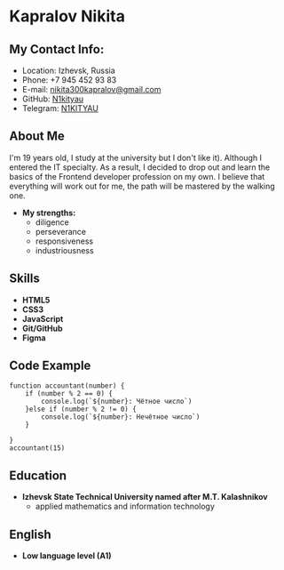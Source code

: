 # **Kapralov Nikita**
## **My Contact Info:**
  + Location: Izhevsk, Russia
  + Phone: +7 945 452 93 83
  + E-mail: [nikita300kapralov@gmail.com](https://www.google.com/intl/ru/gmail/about/ "Описание")
  + GitHub: [N1kityau](https://github.com/N1kityau "Описание")
  + Telegram: [N1KITYAU](https://t.me/N1KITYAU "Описание")


## **About Me**
I'm 19 years old, I study at the university but I don't like it). Although I entered the IT specialty. As a result, I decided to drop out and learn the basics of the Frontend developer profession on my own. I believe that everything will work out for me, the path will be mastered by the walking one.
* **My strengths:**
  + diligence
  + perseverance
  + responsiveness
  + industriousness


## **Skills**
 * **HTML5**
 * **CSS3**
 * **JavaScript**
 * **Git/GitHub**
 * **Figma**   

## **Code Example**
```
function accountant(number) {
    if (number % 2 == 0) {
        console.log(`${number}: Чётное число`)
    }else if (number % 2 != 0) {
        console.log(`${number}: Нечётное число`)
    }
    
}
accountant(15)
```

## **Education**
* **Izhevsk State Technical University named after M.T. Kalashnikov**
  + applied mathematics and information technology

## **English**
 * **Low language level (A1)**

